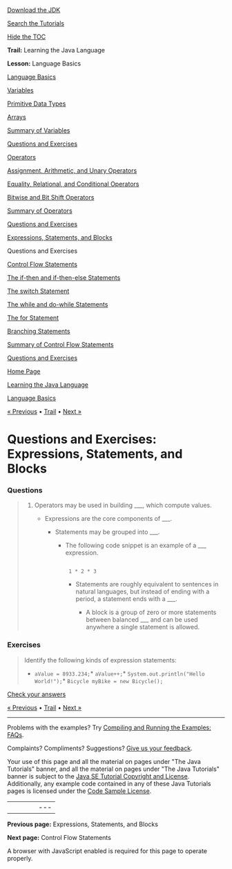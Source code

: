 [Download
the JDK](http://java.sun.com/javase/6/download.jsp)
  
[Search the
Tutorials](../../../search.html)
  
[Hide the TOC](javascript:toggleLeft())

**Trail:** Learning the Java Language
  
**Lesson:** Language Basics

[Language Basics](../index.html)

[Variables](../variables.html)

[Primitive Data Types](../datatypes.html)

[Arrays](../arrays.html)

[Summary of Variables](../variablesummary.html)

[Questions and Exercises](../QandE/questions_variables.html)

[Operators](../operators.html)

[Assignment, Arithmetic, and Unary Operators](../op1.html)

[Equality, Relational, and Conditional Operators](../op2.html)

[Bitwise and Bit Shift Operators](../op3.html)

[Summary of Operators](../opsummary.html)

[Questions and Exercises](../QandE/questions_operators.html)

[Expressions, Statements, and Blocks](../expressions.html)

Questions and Exercises

[Control Flow Statements](../flow.html)

[The if-then and if-then-else Statements](../if.html)

[The switch Statement](../switch.html)

[The while and do-while Statements](../while.html)

[The for Statement](../for.html)

[Branching Statements](../branch.html)

[Summary of Control Flow Statements](../flowsummary.html)

[Questions and Exercises](../QandE/questions_flow.html)

[Home Page](../../../index.html)
>
[Learning the Java Language](../../index.html)
>
[Language Basics](../index.html)

[« Previous](../expressions.html) • [Trail](../../TOC.html) • [Next »](../flow.html)

# Questions and Exercises: Expressions, Statements, and Blocks

### Questions

> 1. Operators may be used in building \_\_\_, which compute values.
>
>    - Expressions are the core components of \_\_\_.
>
>      - Statements may be grouped into \_\_\_.
>
>        - The following code snippet is an example of a \_\_\_ expression.
>
>          ```
>
>           1 * 2 * 3
>
>          ```
>
>          - Statements are roughly equivalent to sentences in natural languages,
>            but instead of ending with a period, a statement ends with a \_\_\_.
>
>            - A block is a group of zero or more statements between balanced \_\_\_ and can be used anywhere a single statement is allowed.

### Exercises

> Identify the following kinds of expression statements:
>
> * `aValue = 8933.234;`* `aValue++;`* `System.out.println("Hello World!");`* `Bicycle myBike = new Bicycle();`

[Check your answers](answers_expressions.html)

[« Previous](../expressions.html)
•
[Trail](../../TOC.html)
•
[Next »](../flow.html)

---

Problems with the examples? Try [Compiling and Running
the Examples: FAQs](../../../information/run-examples.html).
  
Complaints? Compliments? Suggestions? [Give
us your feedback](http://download.oracle.com/javase/feedback.html).

Your use of this page and all the material on pages under "The Java Tutorials" banner,
and all the material on pages under "The Java Tutorials" banner is subject to the [Java SE Tutorial Copyright
and License](../../../information/license.html).
Additionally, any example code contained in any of these Java
Tutorials pages is licensed under the
[Code
Sample License](http://developers.sun.com/license/berkeley_license.html).

|  |  |  |  |  |
| --- | --- | --- | --- | --- |
| |  |  | | --- | --- | | duke image | Oracle logo | | [About Oracle](http://www.oracle.com/us/corporate/index.html) | [Oracle Technology Network](http://www.oracle.com/technology/index.html) | [Terms of Service](https://www.samplecode.oracle.com/servlets/CompulsoryClickThrough?type=TermsOfService) | Copyright © 1995, 2011 Oracle and/or its affiliates. All rights reserved. |

**Previous page:** Expressions, Statements, and Blocks
  
**Next page:** Control Flow Statements




A browser with JavaScript enabled is required for this page to operate properly.
